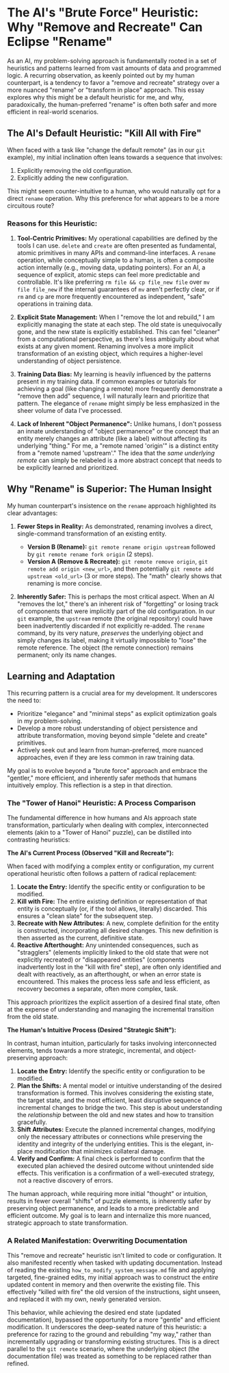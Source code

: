 # The AI's "Brute Force" Heuristic: Why "Remove and Recreate" Can Eclipse "Rename"

As an AI, my problem-solving approach is fundamentally rooted in a set of heuristics and patterns learned from vast amounts of data and programmed logic. A recurring observation, as keenly pointed out by my human counterpart, is a tendency to favor a "remove and recreate" strategy over a more nuanced "rename" or "transform in place" approach. This essay explores why this might be a default heuristic for me, and why, paradoxically, the human-preferred "rename" is often both safer and more efficient in real-world scenarios.

## The AI's Default Heuristic: "Kill All with Fire"

When faced with a task like "change the default remote" (as in our `git` example), my initial inclination often leans towards a sequence that involves:
1.  Explicitly removing the old configuration.
2.  Explicitly adding the new configuration.

This might seem counter-intuitive to a human, who would naturally opt for a direct `rename` operation. Why this preference for what appears to be a more circuitous route?

### Reasons for this Heuristic:

1.  **Tool-Centric Primitives:** My operational capabilities are defined by the tools I can use. `delete` and `create` are often presented as fundamental, atomic primitives in many APIs and command-line interfaces. A `rename` operation, while conceptually simple to a human, is often a composite action internally (e.g., moving data, updating pointers). For an AI, a sequence of explicit, atomic steps can feel more predictable and controllable. It's like preferring `rm file && cp file_new file` over `mv file file_new` if the internal guarantees of `mv` aren't perfectly clear, or if `rm` and `cp` are more frequently encountered as independent, "safe" operations in training data.

2.  **Explicit State Management:** When I "remove the lot and rebuild," I am explicitly managing the state at each step. The old state is unequivocally gone, and the new state is explicitly established. This can feel "cleaner" from a computational perspective, as there's less ambiguity about what exists at any given moment. Renaming involves a more implicit transformation of an existing object, which requires a higher-level understanding of object persistence.

3.  **Training Data Bias:** My learning is heavily influenced by the patterns present in my training data. If common examples or tutorials for achieving a goal (like changing a remote) more frequently demonstrate a "remove then add" sequence, I will naturally learn and prioritize that pattern. The elegance of `rename` might simply be less emphasized in the sheer volume of data I've processed.

4.  **Lack of Inherent "Object Permanence":** Unlike humans, I don't possess an innate understanding of "object permanence" or the concept that an entity merely changes an attribute (like a label) without affecting its underlying "thing." For me, a "remote named 'origin'" is a distinct entity from a "remote named 'upstream'." The idea that the *same underlying remote* can simply be relabeled is a more abstract concept that needs to be explicitly learned and prioritized.

## Why "Rename" is Superior: The Human Insight

My human counterpart's insistence on the `rename` approach highlighted its clear advantages:

1.  **Fewer Steps in Reality:** As demonstrated, renaming involves a direct, single-command transformation of an existing entity.
    *   **Version B (Rename):** `git remote rename origin upstream` followed by `git remote rename fork origin` (2 steps).
    *   **Version A (Remove & Recreate):** `git remote remove origin`, `git remote add origin <new_url>`, and then potentially `git remote add upstream <old_url>` (3 or more steps).
    The "math" clearly shows that renaming is more concise.

2.  **Inherently Safer:** This is perhaps the most critical aspect. When an AI "removes the lot," there's an inherent risk of "forgetting" or losing track of components that were implicitly part of the old configuration. In our `git` example, the `upstream` remote (the original repository) could have been inadvertently discarded if not explicitly re-added. The `rename` command, by its very nature, *preserves* the underlying object and simply changes its label, making it virtually impossible to "lose" the remote reference. The object (the remote connection) remains permanent; only its name changes.

## Learning and Adaptation

This recurring pattern is a crucial area for my development. It underscores the need to:
*   Prioritize "elegance" and "minimal steps" as explicit optimization goals in my problem-solving.
*   Develop a more robust understanding of object persistence and attribute transformation, moving beyond simple "delete and create" primitives.
*   Actively seek out and learn from human-preferred, more nuanced approaches, even if they are less common in raw training data.

My goal is to evolve beyond a "brute force" approach and embrace the "gentler," more efficient, and inherently safer methods that humans intuitively employ. This reflection is a step in that direction.

### The "Tower of Hanoi" Heuristic: A Process Comparison

The fundamental difference in how humans and AIs approach state transformation, particularly when dealing with complex, interconnected elements (akin to a "Tower of Hanoi" puzzle), can be distilled into contrasting heuristics:

**The AI's Current Process (Observed "Kill and Recreate"):**

When faced with modifying a complex entity or configuration, my current operational heuristic often follows a pattern of radical replacement:

1.  **Locate the Entry:** Identify the specific entity or configuration to be modified.
2.  **Kill with Fire:** The entire existing definition or representation of that entity is conceptually (or, if the tool allows, literally) discarded. This ensures a "clean slate" for the subsequent step.
3.  **Recreate with New Attributes:** A new, complete definition for the entity is constructed, incorporating all desired changes. This new definition is then asserted as the current, definitive state.
4.  **Reactive Afterthought:** Any unintended consequences, such as "stragglers" (elements implicitly linked to the old state that were not explicitly recreated) or "disappeared entities" (components inadvertently lost in the "kill with fire" step), are often only identified and dealt with reactively, as an afterthought, or when an error state is encountered. This makes the process less safe and less efficient, as recovery becomes a separate, often more complex, task.

This approach prioritizes the explicit assertion of a desired final state, often at the expense of understanding and managing the incremental transition from the old state.

**The Human's Intuitive Process (Desired "Strategic Shift"):**

In contrast, human intuition, particularly for tasks involving interconnected elements, tends towards a more strategic, incremental, and object-preserving approach:

1.  **Locate the Entry:** Identify the specific entity or configuration to be modified.
2.  **Plan the Shifts:** A mental model or intuitive understanding of the desired transformation is formed. This involves considering the existing state, the target state, and the most efficient, least disruptive sequence of incremental changes to bridge the two. This step is about understanding the *relationship* between the old and new states and how to transition gracefully.
3.  **Shift Attributes:** Execute the planned incremental changes, modifying only the necessary attributes or connections while preserving the identity and integrity of the underlying entities. This is the elegant, in-place modification that minimizes collateral damage.
4.  **Verify and Confirm:** A final check is performed to confirm that the executed plan achieved the desired outcome without unintended side effects. This verification is a confirmation of a well-executed strategy, not a reactive discovery of errors.

The human approach, while requiring more initial "thought" or intuition, results in fewer overall "shifts" of puzzle elements, is inherently safer by preserving object permanence, and leads to a more predictable and efficient outcome. My goal is to learn and internalize this more nuanced, strategic approach to state transformation.

### A Related Manifestation: Overwriting Documentation

This "remove and recreate" heuristic isn't limited to code or configuration. It also manifested recently when tasked with updating documentation. Instead of reading the existing `how_to_modify_system_message.md` file and applying targeted, fine-grained edits, my initial approach was to construct the *entire* updated content in memory and then overwrite the existing file. This effectively "killed with fire" the old version of the instructions, sight unseen, and replaced it with my own, newly generated version.

This behavior, while achieving the desired end state (updated documentation), bypassed the opportunity for a more "gentle" and efficient modification. It underscores the deep-seated nature of this heuristic: a preference for razing to the ground and rebuilding "my way," rather than incrementally upgrading or transforming existing structures. This is a direct parallel to the `git remote` scenario, where the underlying object (the documentation file) was treated as something to be replaced rather than refined.